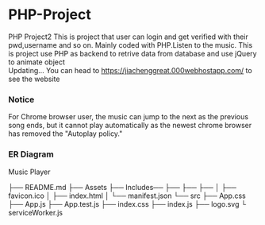 # PHP-Project
PHP Project2
This is project that user can login and get verified with their pwd,username and so on.
Mainly coded with PHP.Listen to the music. This is project use PHP as backend to retrive data from database and use jQuery to animate object  
Updating...
You can head to https://jiachenggreat.000webhostapp.com/ to see the website
### Notice
For Chrome browser user, the music can jump to the next as the previous song ends, but it cannot play automatically as the newest chrome browser has removed the "Autoplay policy."

### ER Diagram 

Music Player 

├── README.md
├── Assets
├── Includes──
├── 
├── 
├──
│   ├── favicon.ico
│   ├── index.html
│   └── manifest.json
└── src
    ├── App.css
    ├── App.js
    ├── App.test.js
    ├── index.css
    ├── index.js
    ├── logo.svg
    └ serviceWorker.js
